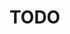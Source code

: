 # TODO
<!--
BUGS or problems to do after uploading new website

    - Fix drop down corners on leads part on moblie by using css options.
    - Fix drop down by adding other color for icon
    - Fix Top photos
    - Fix Robot tab in mobile and use coverflow effect
    - Download icons for bootstrap and google fonts
    - Have Nav bar color when at sections
    - ^Maybe add small bar or smt under the text at nav^ 
    - Fix nav bar on robot page to work on index #location
    - more lazy load, and free mode with Thumbs maybe or use Controller in the api. should fix alot


### 1. Order Pinegrow license
- Send the following email to support@pinegrow.com:

Hello,

I am writing to you on behalf of my high school FRC robotics team, Crevolution Robotics. We are a nonprofit organization with 501(c)3 status. As such, we were looking to get a license of this program at reduced pricing. Attached below is the proof of our non-profit status. If you could let me know of any further information required to order this license, please me know.

Thank you,
Whoever Whoever,
Crevolution Robotics

- Order program
- profit

### 2. Set up new domain (Done)
- Order new domain [go to this [link](https://domains.google.com/registrar/search?searchTerm=team2851&hl=en&tab=1), add the .org or whatever to cart, purchase]
- Follow the [github](https://docs.github.com/en/pages/configuring-a-custom-domain-for-your-github-pages-site/managing-a-custom-domain-for-your-github-pages-site) and [CNAME](https://help.instapage.com/hc/en-us/articles/115013755448-Creating-a-CNAME-record-on-Google-domains-google-) guides
- Troubleshoot or discord dm me if anything goes wrong

### 3. Fix the website
- Self explanatory, fix the website
-->
